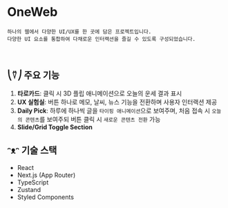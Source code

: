 # OneWeb

```
하나의 웹에서 다양한 UI/UX를 한 곳에 담은 프로젝트입니다.  
다양한 UI 요소를 통합하여 다채로운 인터랙션을 즐길 수 있도록 구성되었습니다.
```

<br>

## ⎝⍢⎠ 주요 기능
1. **타로카드**: 클릭 시 3D 플립 애니메이션으로 오늘의 운세 결과 표시
2. **UX 실험실**: 버튼 하나로 메모, 날씨, 뉴스 기능을 전환하며 사용자 인터랙션 제공
3. **Daily Pick**: 하루에 하나씩 글을 `타이핑 애니메이션`으로 보여주며, 처음 접속 시 `오늘의 콘텐츠`를 보여주되 버튼 클릭 시 `새로운 콘텐츠 전환` 가능
4. **Slide/Grid Toggle Section**



## ᵔᴥᵔ 기술 스택
- React
- Next.js (App Router)
- TypeScript
- Zustand
- Styled Components